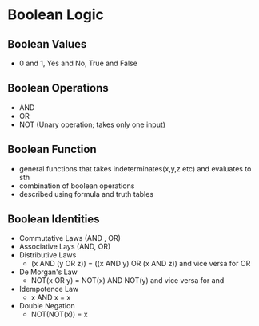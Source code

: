 # Boolean Logic

## Boolean Values

- 0 and 1, Yes and No, True and False

## Boolean Operations

- AND
- OR
- NOT (Unary operation; takes only one input)

## Boolean Function

- general functions that takes indeterminates(x,y,z etc) and evaluates to sth
- combination of boolean operations
- described using formula and truth tables

## Boolean Identities

- Commutative Laws (AND , OR)
- Associative Lays (AND, OR)
- Distributive Laws
  - (x AND (y OR z)) = ((x AND y) OR (x AND z)) and vice versa for OR
- De Morgan's Law
  - NOT(x OR y) = NOT(x) AND NOT(y) and vice versa for and
- Idempotence Law
  - x AND x = x
- Double Negation
  - NOT(NOT(x)) = x
